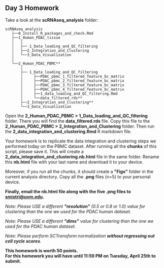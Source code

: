## Day 3 Homework
Take a look at the **scRNAseq_analysis** folder:
    
    scRNAseq_analysis                         
       ├──0_Install_R_packages_and_check.Rmd
       ├──1_Human_PDAC_tissue 
       │   │                                  
       │   ├── 1_Data_loading_and_QC_filtering
       │   ├──2_Integration_and_Clustering    
       │   └──3_Data_Visualization
       │   
       └──2_Human_PDAC_PBMC**
           │                                  
           ├── 1_Data_loading_and_QC_filtering
           │     ├──PDAC_pbmc_1_filtered_feature_bc_matrix
           │     ├──PDAC_pbmc_2_filtered_feature_bc_matrix
           │     ├──PDAC_pbmc_3_filtered_feature_bc_matrix
           │     ├──PDAC_pbmc_4_filtered_feature_bc_matrix
           │     ├──1_data_loading_and_QC_filtering.Rmd
           │     └──data_filtered.rds**
           ├──2_Integration_and_Clustering**    
           └──3_Data_Visualization
                
Open the **2_Human_PDAC_PBMC > 1_Data_loading_and_QC_filtering** folder. There you will find the **data_filtered.rds** file. Copy this file to the **2_Human_PDAC_PBMC > 2_Integration_and_Clustering** folder. Then run the **2_data_integration_and_clustering.Rmd** R markdown file.

Your homework is to replicate the data integration and clustering steps we performed today on the PBMC dataset. After running all the **chunks** of this script, please save it. This will create a **2_data_integration_and_clustering.nb.html** file in the same folder. Rename this **nb.html** file with your last name and download it to your device.

Moreover, if you run all the chunks, it should create a **"Figs"** folder in the current analysis directory. Copy all the **.png** files (n=5) to your personal device.

**Finally, email the **nb.html** file along with the five **.png** files to **smistri@uvm.edu**.**

_Note: Please USE a different **"resolution"** (0.5 or 0.8 or 1.0) value for clustering than the one we used for the PDAC human dataset._

_Note: Please USE a different **"dims"** value for clustering than the one we used for the PDAC human dataset._

_Note: Please perform SCTransform normalization **without regressing out cell cycle scores**._


**This homework is worth 50 points.**  
**For this homework you will have until 11:59 PM on Tuesday, April 25th to submit.**
